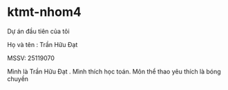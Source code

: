 # ktmt-nhom4

Dự án đầu tiên của tôi

Họ và tên : Trần Hữu Đạt

MSSV: 25119070 

Mình là Trần Hữu Đạt . Mình thích học toán. Môn thể thao yêu thích là bóng chuyền

